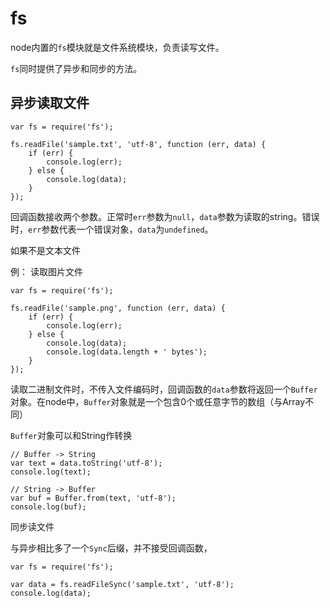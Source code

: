 fs
=======
node内置的`fs`模块就是文件系统模块，负责读写文件。

`fs`同时提供了异步和同步的方法。

异步读取文件
---------

    var fs = require('fs');

    fs.readFile('sample.txt', 'utf-8', function (err, data) {
        if (err) {
            console.log(err);
        } else {
            console.log(data);
        }
    });

回调函数接收两个参数。正常时`err`参数为`null`，`data`参数为读取的string。错误时，`err`参数代表一个错误对象，`data`为`undefined`。

如果不是文本文件

例： 读取图片文件

    var fs = require('fs');

    fs.readFile('sample.png', function (err, data) {
        if (err) {
            console.log(err);
        } else {
            console.log(data);
            console.log(data.length + ' bytes');
        }
    });

读取二进制文件时，不传入文件编码时，回调函数的`data`参数将返回一个`Buffer`对象。在node中，`Buffer`对象就是一个包含0个或任意字节的数组（与Array不同）

`Buffer`对象可以和String作转换

    // Buffer -> String
    var text = data.toString('utf-8');
    console.log(text);

    // String -> Buffer
    var buf = Buffer.from(text, 'utf-8');
    console.log(buf);

同步读文件

与异步相比多了一个`Sync`后缀，并不接受回调函数，

    var fs = require('fs');

    var data = fs.readFileSync('sample.txt', 'utf-8');
    console.log(data);